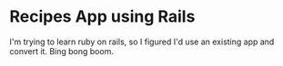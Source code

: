 # Recipes App using Rails

I'm trying to learn ruby on rails, so I figured I'd use an existing app and convert it. Bing bong boom.

